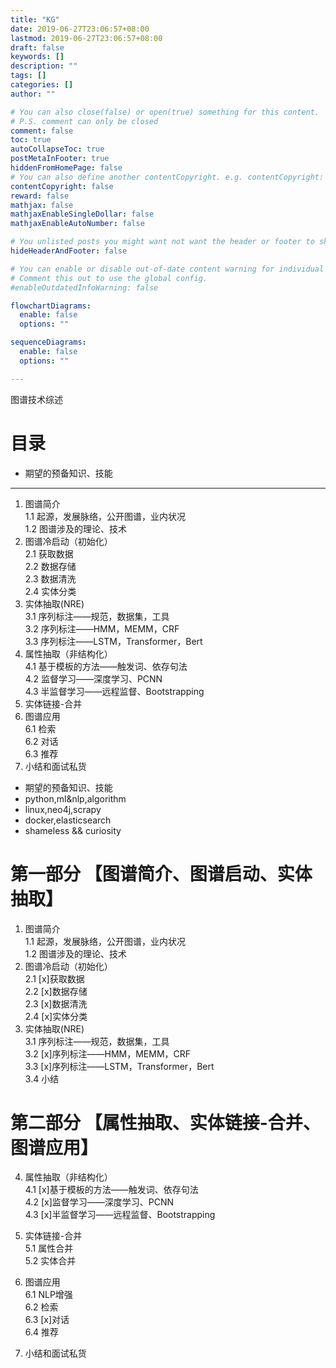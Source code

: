 ```yaml
---
title: "KG"
date: 2019-06-27T23:06:57+08:00
lastmod: 2019-06-27T23:06:57+08:00
draft: false
keywords: []
description: ""
tags: []
categories: []
author: ""

# You can also close(false) or open(true) something for this content.
# P.S. comment can only be closed
comment: false
toc: true
autoCollapseToc: true
postMetaInFooter: true
hiddenFromHomePage: false
# You can also define another contentCopyright. e.g. contentCopyright: "This is another copyright."
contentCopyright: false
reward: false
mathjax: false
mathjaxEnableSingleDollar: false
mathjaxEnableAutoNumber: false

# You unlisted posts you might want not want the header or footer to show
hideHeaderAndFooter: false

# You can enable or disable out-of-date content warning for individual post.
# Comment this out to use the global config.
#enableOutdatedInfoWarning: false

flowchartDiagrams:
  enable: false
  options: ""

sequenceDiagrams: 
  enable: false
  options: ""

---
```


图谱技术综述
<!--more-->

# 目录

-  期望的预备知识、技能

***

1.  图谱简介    
    1.1 起源，发展脉络，公开图谱，业内状况    
    1.2 图谱涉及的理论、技术    
2.  图谱冷启动（初始化）    
    2.1 获取数据    
    2.2 数据存储    
    2.3 数据清洗    
    2.4 实体分类    
3.  实体抽取(NRE)   
    3.1 序列标注——规范，数据集，工具    
    3.2 序列标注——HMM，MEMM，CRF    
    3.3 序列标注——LSTM，Transformer，Bert   
4.  属性抽取（非结构化）    
    4.1 基于模板的方法——触发词、依存句法    
    4.2 监督学习——深度学习、PCNN    
    4.3 半监督学习——远程监督、Bootstrapping 
5.  实体链接-合并    
6.  图谱应用    
    6.1 检索    
    6.2 对话    
    6.3 推荐    
7.  小结和面试私货


-  期望的预备知识、技能     
-   python,ml&nlp,algorithm     
-   linux,neo4j,scrapy  
-   docker,elasticsearch    
-   shameless && curiosity  

# 第一部分 【图谱简介、图谱启动、实体抽取】
1.  图谱简介    
    1.1 起源，发展脉络，公开图谱，业内状况    
    1.2 图谱涉及的理论、技术    
2.  图谱冷启动（初始化）    
    2.1 [x]获取数据    
    2.2 [x]数据存储    
    2.3 [x]数据清洗    
    2.4 [x]实体分类    
3.  实体抽取(NRE)   
    3.1 序列标注——规范，数据集，工具    
    3.2 [x]序列标注——HMM，MEMM，CRF    
    3.3 [x]序列标注——LSTM，Transformer，Bert   
    3.4 小结

# 第二部分 【属性抽取、实体链接-合并、图谱应用】
4.  属性抽取（非结构化）    
    4.1 [x]基于模板的方法——触发词、依存句法    
    4.2 [x]监督学习——深度学习、PCNN    
    4.3 [x]半监督学习——远程监督、Bootstrapping 
5.  实体链接-合并    
    5.1 属性合并    
    5.2 实体合并    
6.  图谱应用    
    6.1 NLP增强     
    6.2 检索    
    6.3 [x]对话    
    6.4 推荐    

7.  小结和面试私货
